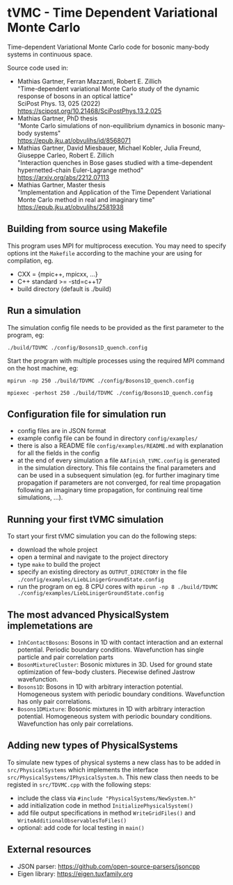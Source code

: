 # tVMC - Time Dependent Variational Monte Carlo

Time-dependent Variational Monte Carlo code for bosonic many-body systems in continuous space.

Source code used in:

- Mathias Gartner, Ferran Mazzanti, Robert E. Zillich  
  "Time-dependent variational Monte Carlo study of the dynamic response of bosons in an optical lattice"  
  SciPost Phys. 13, 025 (2022)  
  https://scipost.org/10.21468/SciPostPhys.13.2.025
- Mathias Gartner, PhD thesis  
  "Monte Carlo simulations of non-equilibrium dynamics in bosonic many-body systems"  
  https://epub.jku.at/obvulihs/id/8568071
- Mathias Gartner, David Miesbauer, Michael Kobler, Julia Freund, Giuseppe Carleo, Robert E. Zillich  
  "Interaction quenches in Bose gases studied with a time-dependent hypernetted-chain Euler-Lagrange method"  
  https://arxiv.org/abs/2212.07113
- Mathias Gartner, Master thesis  
  "Implementation and Application of the Time Dependent Variational Monte Carlo method in real and imaginary time"   
  https://epub.jku.at/obvulihs/2581938

## Building from source using Makefile

This program uses MPI for multiprocess execution. You may need to specify options int the `Makefile` according to the machine your are using for compilation, eg.

- CXX = {mpic++, mpicxx, ...}
- C++ standard >= -std=c++17
- build directory (default is ./build)

## Run a simulation

The simulation config file needs to be provided as the first parameter to the program, eg:

`./build/TDVMC ./config/Bosons1D_quench.config`

Start the program with multiple processes using the required MPI command on the host machine, eg:

`mpirun -np 250 ./build/TDVMC ./config/Bosons1D_quench.config`

`mpiexec -perhost 250 ./build/TDVMC ./config/Bosons1D_quench.config`

## Configuration file for simulation run

- config files are in JSON format
- example config file can be found in directory `config/examples/`
- there is also a README file `config/examples/README.md` with explanation for all the fields in the config
- at the end of every simulation a file `AAfinish_tVMC.config` is generated in the simulation directory. This file contains the final parameters and can be used in a subsequent simulation (eg. for further imaginary time propagation if parameters are not converged, for real time propagation following an imaginary time propagation, for continuing real time simulations, ...).

## Running your first tVMC simulation

To start your first tVMC simulation you can do the following steps:

- download the whole project
- open a terminal and navigate to the project directory
- type `make` to build the project
- specify an existing directory as `OUTPUT_DIRECTORY` in the file `./config/examples/LiebLinigerGroundState.config` 
- run the program on eg. 8 CPU cores with `mpirun -np 8 ./build/TDVMC ./config/examples/LiebLinigerGroundState.config`

## The most advanced PhysicalSystem implemetations are

- `InhContactBosons`: Bosons in 1D with contact interaction and an external potential. Periodic boundary conditions. Wavefunction has single particle and pair correlation parts
- `BosonMixtureCluster`: Bosonic mixtures in 3D. Used for ground state optimization of few-body clusters. Piecewise defined Jastrow wavefunction.
- `Bosons1D`: Bosons in 1D with arbitrary interaction potential. Homogeneous system with periodic boundary conditions. Wavefunction has only pair correlations.
- `Bosons1DMixture`: Bosonic mixtures in 1D with arbitrary interaction potential. Homogeneous system with periodic boundary conditions. Wavefunction has only pair correlations.

## Adding new types of PhysicalSystems

To simulate new types of physical systems a new class has to be added in `src/PhysicalSystems` which implements the interface `src/PhysicalSystems/IPhysicalSystem.h`. This new class then needs to be registed in `src/TDVMC.cpp` with the following steps:

- include the class via `#include "PhysicalSystems/NewSystem.h"`
- add initialization code in method `InitializePhysicalSystem()`
- add file output specifications in method `WriteGridFiles()` and `WriteAdditionalObservablesToFiles()`
- optional: add code for local testing in `main()`

## External resources

- JSON parser: https://github.com/open-source-parsers/jsoncpp
- Eigen library: https://eigen.tuxfamily.org
